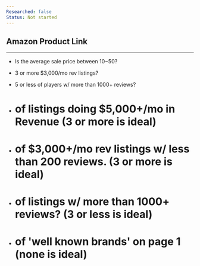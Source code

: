 ```yaml
---
Researched: false
Status: Not started
---
```

## Amazon Product Link

[](https://www.notion.soundefined)

---

- Is the average sale price between $10-$50?

- 3 or more $3,000/mo rev listings?

- 5 or less of players w/ more than 1000+ reviews?

- # of listings doing $5,000+/mo in Revenue (3 or more is ideal)

- # of $3,000+/mo rev listings w/ less than 200 reviews. (3 or more is ideal)

- # of listings w/ more than 1000+ reviews? (3 or less is ideal)

- # of 'well known brands' on page 1 (none is ideal)